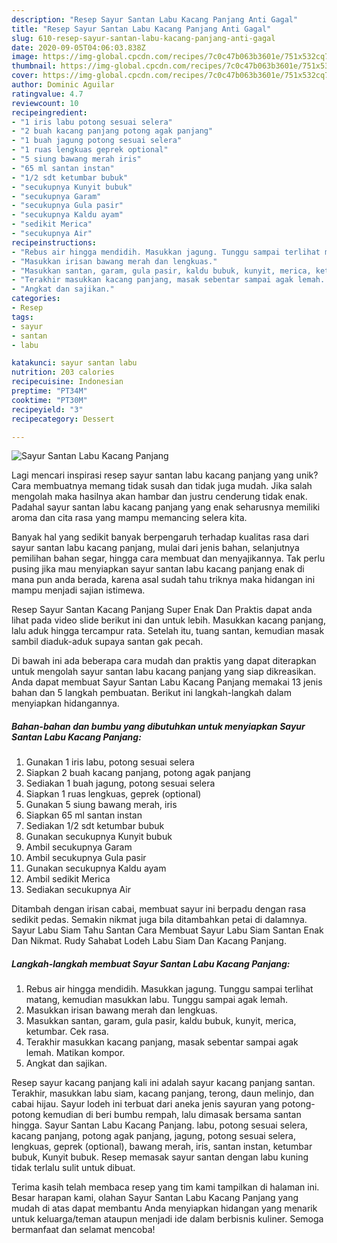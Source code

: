 ```yaml
---
description: "Resep Sayur Santan Labu Kacang Panjang Anti Gagal"
title: "Resep Sayur Santan Labu Kacang Panjang Anti Gagal"
slug: 610-resep-sayur-santan-labu-kacang-panjang-anti-gagal
date: 2020-09-05T04:06:03.838Z
image: https://img-global.cpcdn.com/recipes/7c0c47b063b3601e/751x532cq70/sayur-santan-labu-kacang-panjang-foto-resep-utama.jpg
thumbnail: https://img-global.cpcdn.com/recipes/7c0c47b063b3601e/751x532cq70/sayur-santan-labu-kacang-panjang-foto-resep-utama.jpg
cover: https://img-global.cpcdn.com/recipes/7c0c47b063b3601e/751x532cq70/sayur-santan-labu-kacang-panjang-foto-resep-utama.jpg
author: Dominic Aguilar
ratingvalue: 4.7
reviewcount: 10
recipeingredient:
- "1 iris labu potong sesuai selera"
- "2 buah kacang panjang potong agak panjang"
- "1 buah jagung potong sesuai selera"
- "1 ruas lengkuas geprek optional"
- "5 siung bawang merah iris"
- "65 ml santan instan"
- "1/2 sdt ketumbar bubuk"
- "secukupnya Kunyit bubuk"
- "secukupnya Garam"
- "secukupnya Gula pasir"
- "secukupnya Kaldu ayam"
- "sedikit Merica"
- "secukupnya Air"
recipeinstructions:
- "Rebus air hingga mendidih. Masukkan jagung. Tunggu sampai terlihat matang, kemudian masukkan labu. Tunggu sampai agak lemah."
- "Masukkan irisan bawang merah dan lengkuas."
- "Masukkan santan, garam, gula pasir, kaldu bubuk, kunyit, merica, ketumbar. Cek rasa."
- "Terakhir masukkan kacang panjang, masak sebentar sampai agak lemah. Matikan kompor."
- "Angkat dan sajikan."
categories:
- Resep
tags:
- sayur
- santan
- labu

katakunci: sayur santan labu 
nutrition: 203 calories
recipecuisine: Indonesian
preptime: "PT34M"
cooktime: "PT30M"
recipeyield: "3"
recipecategory: Dessert

---
```



![Sayur Santan Labu Kacang Panjang](https://img-global.cpcdn.com/recipes/7c0c47b063b3601e/751x532cq70/sayur-santan-labu-kacang-panjang-foto-resep-utama.jpg)

Lagi mencari inspirasi resep sayur santan labu kacang panjang yang unik? Cara membuatnya memang tidak susah dan tidak juga mudah. Jika salah mengolah maka hasilnya akan hambar dan justru cenderung tidak enak. Padahal sayur santan labu kacang panjang yang enak seharusnya memiliki aroma dan cita rasa yang mampu memancing selera kita.

Banyak hal yang sedikit banyak berpengaruh terhadap kualitas rasa dari sayur santan labu kacang panjang, mulai dari jenis bahan, selanjutnya pemilihan bahan segar, hingga cara membuat dan menyajikannya. Tak perlu pusing jika mau menyiapkan sayur santan labu kacang panjang enak di mana pun anda berada, karena asal sudah tahu triknya maka hidangan ini mampu menjadi sajian istimewa.

Resep Sayur Santan Kacang Panjang Super Enak Dan Praktis dapat anda lihat pada video slide berikut ini dan untuk lebih. Masukkan kacang panjang, lalu aduk hingga tercampur rata. Setelah itu, tuang santan, kemudian masak sambil diaduk-aduk supaya santan gak pecah.


Di bawah ini ada beberapa cara mudah dan praktis yang dapat diterapkan untuk mengolah sayur santan labu kacang panjang yang siap dikreasikan. Anda dapat membuat Sayur Santan Labu Kacang Panjang memakai 13 jenis bahan dan 5 langkah pembuatan. Berikut ini langkah-langkah dalam menyiapkan hidangannya.

<!--inarticleads1-->

##### Bahan-bahan dan bumbu yang dibutuhkan untuk menyiapkan Sayur Santan Labu Kacang Panjang:

1. Gunakan 1 iris labu, potong sesuai selera
1. Siapkan 2 buah kacang panjang, potong agak panjang
1. Sediakan 1 buah jagung, potong sesuai selera
1. Siapkan 1 ruas lengkuas, geprek (optional)
1. Gunakan 5 siung bawang merah, iris
1. Siapkan 65 ml santan instan
1. Sediakan 1/2 sdt ketumbar bubuk
1. Gunakan secukupnya Kunyit bubuk
1. Ambil secukupnya Garam
1. Ambil secukupnya Gula pasir
1. Gunakan secukupnya Kaldu ayam
1. Ambil sedikit Merica
1. Sediakan secukupnya Air


Ditambah dengan irisan cabai, membuat sayur ini berpadu dengan rasa sedikit pedas. Semakin nikmat juga bila ditambahkan petai di dalamnya. Sayur Labu Siam Tahu Santan Cara Membuat Sayur Labu Siam Santan Enak Dan Nikmat. Rudy Sahabat Lodeh Labu Siam Dan Kacang Panjang. 

<!--inarticleads2-->

##### Langkah-langkah membuat Sayur Santan Labu Kacang Panjang:

1. Rebus air hingga mendidih. Masukkan jagung. Tunggu sampai terlihat matang, kemudian masukkan labu. Tunggu sampai agak lemah.
1. Masukkan irisan bawang merah dan lengkuas.
1. Masukkan santan, garam, gula pasir, kaldu bubuk, kunyit, merica, ketumbar. Cek rasa.
1. Terakhir masukkan kacang panjang, masak sebentar sampai agak lemah. Matikan kompor.
1. Angkat dan sajikan.


Resep sayur kacang panjang kali ini adalah sayur kacang panjang santan. Terakhir, masukkan labu siam, kacang panjang, terong, daun melinjo, dan cabai hijau. Sayur lodeh ini terbuat dari aneka jenis sayuran yang potong-potong kemudian di beri bumbu rempah, lalu dimasak bersama santan hingga. Sayur Santan Labu Kacang Panjang. labu, potong sesuai selera, kacang panjang, potong agak panjang, jagung, potong sesuai selera, lengkuas, geprek (optional), bawang merah, iris, santan instan, ketumbar bubuk, Kunyit bubuk. Resep memasak sayur santan dengan labu kuning tidak terlalu sulit untuk dibuat. 

Terima kasih telah membaca resep yang tim kami tampilkan di halaman ini. Besar harapan kami, olahan Sayur Santan Labu Kacang Panjang yang mudah di atas dapat membantu Anda menyiapkan hidangan yang menarik untuk keluarga/teman ataupun menjadi ide dalam berbisnis kuliner. Semoga bermanfaat dan selamat mencoba!
